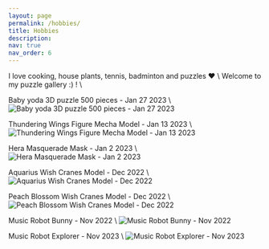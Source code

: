 ```yaml
---
layout: page
permalink: /hobbies/
title: Hobbies
description:
nav: true
nav_order: 6
---
```


I love cooking, house plants, tennis, badminton and puzzles :heart: \\
Welcome to my puzzle gallery :) ! \\

Baby yoda 3D puzzle 500 pieces - Jan 27 2023 \\
![Baby yoda 3D puzzle 500 pieces - Jan 27 2023](/assets/img/yoda.jpeg)

Thundering Wings Figure Mecha Model - Jan 13 2023 \\
![Thundering Wings Figure Mecha Model - Jan 13 2023](/assets/img/thundering_wings.jpeg)

Hera Masquerade Mask - Jan 2 2023 \\
![Hera Masquerade Mask - Jan 2 2023](/assets/img/hera.jpeg)

Aquarius Wish Cranes Model - Dec 2022 \\
![Aquarius Wish Cranes Model - Dec 2022](/assets/img/aquarius_crane.jpeg)

Peach Blossom Wish Cranes Model - Dec 2022 \\
![Peach Blossom Wish Cranes Model - Dec 2022](/assets/img/peach_crane.jpeg)

Music Robot Bunny - Nov 2022 \\
![Music Robot Bunny - Nov 2022](/assets/img/bunny.jpeg)

Music Robot Explorer - Nov 2023 \\
![Music Robot Explorer - Nov 2023](/assets/img/explorer.jpeg)